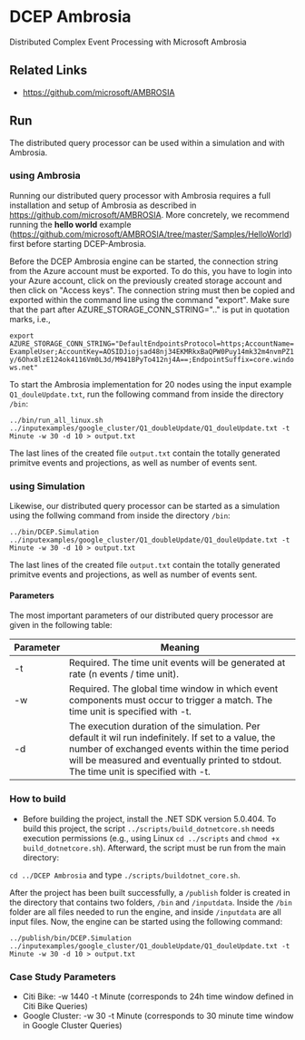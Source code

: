 # DCEP Ambrosia
Distributed Complex Event Processing with Microsoft Ambrosia

## Related Links
- https://github.com/microsoft/AMBROSIA

## Run

The distributed query processor can be used within a simulation and with Ambrosia.


### using Ambrosia
Running our distributed query processor with Ambrosia requires a full installation and setup of Ambrosia as described in https://github.com/microsoft/AMBROSIA.
More concretely, we recommend running the **hello world** example (https://github.com/microsoft/AMBROSIA/tree/master/Samples/HelloWorld) first before starting DCEP-Ambrosia.

Before the DCEP Ambrosia engine can be started, the connection string from the Azure account must be exported. To do this, you have to login into your Azure account, click on the previously created storage account and then click on "Access keys". The connection string must then be copied and exported within the command line using the command "export". Make sure that the part after AZURE_STORAGE_CONN_STRING=".." is put in quotation marks, i.e.,

`export AZURE_STORAGE_CONN_STRING="DefaultEndpointsProtocol=https;AccountName=ExampleUser;AccountKey=AOSIDJiojsad48nj34EKMRkxBaQPW0Puy14mk32m4nvmPZ1y/6Ohx8lzE124ok4116Vm0L3d/M941BPyTo412nj4A==;EndpointSuffix=core.windows.net"`

To start the Ambrosia implementation for 20 nodes using the input example `Q1_douleUpdate.txt`, run the following command from inside the directory `/bin`:

`../bin/run_all_linux.sh ../inputexamples/google_cluster/Q1_doubleUpdate/Q1_douleUpdate.txt -t Minute -w 30 -d 10 > output.txt`

The last lines of the created file `output.txt` contain the totally generated primitve events and projections, as well as number of events sent.

### using Simulation

Likewise, our distributed query processor can be started as a simulation using the follwing command from inside the directory `/bin`:

`../bin/DCEP.Simulation ../inputexamples/google_cluster/Q1_doubleUpdate/Q1_douleUpdate.txt -t Minute -w 30 -d 10 > output.txt`

The last lines of the created file `output.txt` contain the totally generated primitve events and projections, as well as number of events sent.

#### Parameters

The most important parameters of our distributed query processor are given in the following table:

Parameter | Meaning
------------ | -------------
-t| Required. The time unit events will be generated at rate (n events / time unit).
 -w | Required. The global time window in which event components must occur to trigger a match. The time unit is specified with -t.
-d |  The execution duration of the simulation. Per default it wil run indefinitely. If set to a value, the number of exchanged events within the time period will be measured and eventually printed to stdout. The time unit is specified with -t.


### How to build
- Before building the project, install the .NET SDK version 5.0.404.
To build this project, the script `../scripts/build_dotnetcore.sh` needs execution permissions (e.g., using Linux `cd ../scripts` and `chmod +x build_dotnetcore.sh`). Afterward, the script must be run from the main directory:

`cd ../DCEP Ambrosia` and type `./scripts/buildotnet_core.sh`.

After the project has been built successfully, a `/publish` folder is created in the directory that contains two folders, `/bin` and `/inputdata`. Inside the `/bin` folder are all files needed to run the engine, and inside `/inputdata` are all input files. Now, the engine can be started using the following command:

`../publish/bin/DCEP.Simulation ../inputexamples/google_cluster/Q1_doubleUpdate/Q1_douleUpdate.txt -t Minute -w 30 -d 10 > output.txt`


### Case Study Parameters

- Citi Bike: -w 1440 -t Minute (corresponds to 24h time window defined in Citi Bike Queries)
- Google Cluster: -w 30 -t Minute (corresponds to 30 minute time window in Google Cluster Queries)

